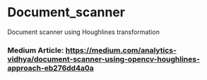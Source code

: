 # Document_scanner
Document scanner using Houghlines transformation
### Medium Article: https://medium.com/analytics-vidhya/document-scanner-using-opencv-houghlines-approach-eb276dd4a0a
